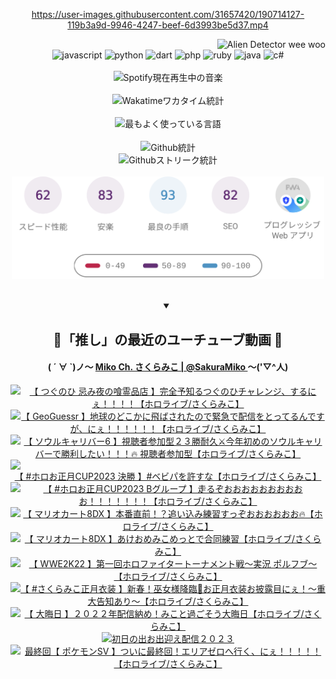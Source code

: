 <!-- START: HERO IMAGE GIF ////////// ////////// ////////// -->
<!-- <img src="@/../assets/img/gaming/ghost-of-tsushima.gif" width="100%"  alt="nellyXinwei's Hero Gif Image"/> -->
<!-- END: HERO IMAGE GIF ////////// ////////// ////////// -->

<div align="center" >  
  
<!-- START:ワンピース 第1015話「ルフィはRED ROCを使う」 -->
<https://user-images.githubusercontent.com/31657420/190714127-119b3a9d-9946-4247-beef-6d3993be5d37.mp4>
<!-- END:ワンピース 第1015話「ルフィはRED ROCを使う」 -->

<!-- START:VISITOR COUNTER -->
<div width="100%" align="right">

<img src="https://komarev.com/ghpvc/?username=nellyXinwei&label=🛸&color=grey&style=for-the-badge&labelcolor=ffffff" alt="Alien Detector wee woo"/>

</div>
<!-- END:VISITOR COUNTER -->

<!-- START: PROGRAMMING LANGUAGES -->
<!-- 色彩 Color Scheme:
#961E3A, #8A0D42, #5A0640, #4F265E, #2B355A, #3E759B, #CC4246,
#BB2649, #AD1052, #700750, #633075, #364270, #4E92C2, #FF5357
Sauce: https://www.webcreatorbox.com/inspiration/pantone-2023
-->

<img src="https://img.shields.io/badge/javascript%20-%23BB2649.svg?&style=for-the-badge&logo=javascript&logoColor=white&labelColor=961E3A" alt="javascript"/>
<img src="https://img.shields.io/badge/python%20-%23AD1052.svg?&style=for-the-badge&logo=python&logoColor=white&labelColor=8A0D42" alt="python" />
<img src="https://img.shields.io/badge/dart%20-%23700750.svg?&style=for-the-badge&logo=dart&logoColor=white&labelColor=5A0640" alt="dart"/>
<img src="https://img.shields.io/badge/php%20-%23633075.svg?&style=for-the-badge&logo=php&logoColor=white&labelColor=4F265E" alt="php"/>
<img src="https://img.shields.io/badge/ruby%20-%23364270.svg?&style=for-the-badge&logo=ruby&logoColor=white&labelColor=2B355A" alt="ruby"/>
<img src="https://img.shields.io/badge/java%20-%234E92C2.svg?&style=for-the-badge&logo=openjdk&logoColor=white&labelColor=3E759B" alt="java"/>
<img src="https://img.shields.io/badge/c%23-%23FF5357.svg?style=for-the-badge&logo=c-sharp&logoColor=white&labelColor=CC4246" alt="c#"/>  
<!-- END: PROGRAMMING LANGUAGES -->

<br>
<br>

<!-- START: MUSIC STATUS -->
  <!-- <a href="https://newojima-gsrs-20220114.vercel.app/api/now-playing?open">
    <img src="https://newojima-gsrs-20220114.vercel.app/api/now-playing" alt="Spotify現在再生中の音楽">
  </a> -->
  <img src="https://newojima-grss-20220114.vercel.app/api/spotify?border_color=transparent" alt="Spotify現在再生中の音楽" width="280px">
<!-- END: MUSIC STATUS -->

<br>
<br>

<!-- START: GITHUB STATUS -->
<!-- 色彩 Color Scheme:  #BB2649, #AD1052, #700750, #633075 -->
<img align="center" src="https://newojima-grs-20220109.vercel.app/api/wakatime?username=newojima&layout=compact&langs_count=10&locale=ja&hide_title=false&title_color=fff&hide_border=true&text_color=fff&bg_color=BB2649,BB2649,633075,633075&hide=other,css,html,bash,xml,git%20config,makefile,properties,yaml,markdown,text,json,jsx" alt="Wakatimeワカタイム統計"/>

<br>
<br>

<!-- 色彩 Color Scheme:  #633075, #364270, #4E92C2 -->
  <img align="center" src="https://newojima-grs-20220109.vercel.app/api/top-langs?username=newojima&layout=compact&text_color=fff&icon_color=fff&hide_border=true&&locale=ja&hide_title=false&title_color=fff&include_all_commits=true&card_width=445&langs_count=11&hide=c%23,powershell,shaderlab,hlsl,makefile,jupyter%20notebook,python,html,css,shell,batchfile,less,liquid,hack,scss&bg_color=4F265E,633075,4E92C2" alt="最もよく使っている言語"/>

<br>
<br>

<!-- 色彩 Color Scheme:  #4E92C2, #FF5357 -->
  <img align="center" src="https://newojima-grs-20220109.vercel.app/api?username=newojima&show_icons=true&&locale=ja&title_color=fff&text_color=fff&icon_color=fff&hide_border=true&hide_title=false&count_private=true&include_all_commits=true&card_width=495&disable_animations=true&bg_color=4E92C2,4E92C2,FF5357" alt="Github統計"/>

<br>

<img align="center" src="https://streak-stats.demolab.com?user=newojima&theme=dark&hide_border=true&locale=ja&ring=BB2649&stroke=222222&background=151515&sideLabels=BB2649&currStreakLabel=ffffff&border=BB2649&fire=FF5357&currStreakNum=ffffff&sideNums=FF5357&dates=ffffff" alt="Githubストリーク統計"/>

<br>
<br>

  <img align="center" width="500px" src="@/../assets/img/page-insights.svg" alt="Githubページの洞察"/>
  
</div>
<!-- END: GITHUB STATUS -->

<br>
<br>

<div align="center">
<details open>
  <summary>

  </summary>

  <h2 align="center">🌸「推し」の最近のユーチューブ動画 🌸</h2>
  <h4>
  ( ´ ∀ `)ノ～ 
  <a href="https://www.youtube.com/@SakuraMiko">Miko Ch. さくらみこ | @SakuraMiko
  </a>
   ～('▽^人)
  </h4>

  <!-- BEGIN YOUTUBE-CARDS -->
<a href="https://www.youtube.com/watch?v=7wt8_Cusk9E"><img src="https://ytcards.demolab.com/?id=7wt8_Cusk9E&title=%E3%80%90+%E3%81%A4%E3%81%90%E3%81%AE%E3%81%B2+%E5%BF%8C%E3%81%BF%E5%A4%9C%E3%81%AE%E5%96%B0%E9%9C%8A%E5%93%81%E5%BA%97+%E3%80%91%E5%AE%8C%E5%85%A8%E4%BA%88%E7%9F%A5%E3%82%8B%E3%81%A4%E3%81%90%E3%81%AE%E3%81%B2%E3%83%81%E3%83%A3%E3%83%AC%E3%83%B3%E3%82%B8%E3%80%81%E3%81%99%E3%82%8B%E3%81%AB%E3%81%87%EF%BC%81%EF%BC%81%EF%BC%81%EF%BC%81%E3%80%90%E3%83%9B%E3%83%AD%E3%83%A9%E3%82%A4%E3%83%96%2F%E3%81%95%E3%81%8F%E3%82%89%E3%81%BF%E3%81%93%E3%80%91&lang=ja&timestamp=1673704772&background_color=%230d1117&title_color=%23ffffff&stats_color=%23dedede&width=187&duration=8601" alt="【 つぐのひ 忌み夜の喰霊品店 】完全予知るつぐのひチャレンジ、するにぇ！！！！【ホロライブ/さくらみこ】" title="【 つぐのひ 忌み夜の喰霊品店 】完全予知るつぐのひチャレンジ、するにぇ！！！！【ホロライブ/さくらみこ】"></a>
<a href="https://www.youtube.com/watch?v=2EQHHbLmu4M"><img src="https://ytcards.demolab.com/?id=2EQHHbLmu4M&title=%E3%80%90+GeoGuessr+%E3%80%91%E5%9C%B0%E7%90%83%E3%81%AE%E3%81%A9%E3%81%93%E3%81%8B%E3%81%AB%E9%A3%9B%E3%81%B0%E3%81%95%E3%82%8C%E3%81%9F%E3%81%AE%E3%81%A7%E7%B7%8A%E6%80%A5%E3%81%A7%E9%85%8D%E4%BF%A1%E3%82%92%E3%81%A8%E3%81%A3%E3%81%A6%E3%82%8B%E3%82%93%E3%81%A7%E3%81%99%E3%81%8C%E3%80%81%E3%81%AB%E3%81%87%EF%BC%81%EF%BC%81%EF%BC%81%EF%BC%81%EF%BC%81%EF%BC%81%E3%80%90%E3%83%9B%E3%83%AD%E3%83%A9%E3%82%A4%E3%83%96%2F%E3%81%95%E3%81%8F%E3%82%89%E3%81%BF%E3%81%93%E3%80%91&lang=ja&timestamp=1673623363&background_color=%230d1117&title_color=%23ffffff&stats_color=%23dedede&width=187&duration=10510" alt="【 GeoGuessr 】地球のどこかに飛ばされたので緊急で配信をとってるんですが、にぇ！！！！！！【ホロライブ/さくらみこ】" title="【 GeoGuessr 】地球のどこかに飛ばされたので緊急で配信をとってるんですが、にぇ！！！！！！【ホロライブ/さくらみこ】"></a>
<a href="https://www.youtube.com/watch?v=P1tvwV6G7JM"><img src="https://ytcards.demolab.com/?id=P1tvwV6G7JM&title=%E3%80%90+%E3%82%BD%E3%82%A6%E3%83%AB%E3%82%AD%E3%83%A3%E3%83%AA%E3%83%90%E3%83%BC6+%E3%80%91%E8%A6%96%E8%81%B4%E8%80%85%E5%8F%82%E5%8A%A0%E5%9E%8B%EF%BC%92%EF%BC%93%E5%8B%9D%E8%80%90%E4%B9%85%E2%9A%94%E4%BB%8A%E5%B9%B4%E5%88%9D%E3%82%81%E3%81%AE%E3%82%BD%E3%82%A6%E3%83%AB%E3%82%AD%E3%83%A3%E3%83%AA%E3%83%90%E3%83%BC%E3%81%A7%E5%8B%9D%E5%88%A9%E3%81%97%E3%81%9F%E3%81%84%EF%BC%81%EF%BC%81%EF%BC%81%F0%9F%94%A5+%E8%A6%96%E8%81%B4%E8%80%85%E5%8F%82%E5%8A%A0%E5%9E%8B%E3%80%90%E3%83%9B%E3%83%AD%E3%83%A9%E3%82%A4%E3%83%96%2F%E3%81%95%E3%81%8F%E3%82%89%E3%81%BF%E3%81%93%E3%80%91&lang=ja&timestamp=1673544639&background_color=%230d1117&title_color=%23ffffff&stats_color=%23dedede&width=187&duration=13891" alt="【 ソウルキャリバー6 】視聴者参加型２３勝耐久⚔今年初めのソウルキャリバーで勝利したい！！！🔥 視聴者参加型【ホロライブ/さくらみこ】" title="【 ソウルキャリバー6 】視聴者参加型２３勝耐久⚔今年初めのソウルキャリバーで勝利したい！！！🔥 視聴者参加型【ホロライブ/さくらみこ】"></a>
<a href="https://www.youtube.com/watch?v=8BSR-UA-ZzQ"><img src="https://ytcards.demolab.com/?id=8BSR-UA-ZzQ&title=%E3%80%90+%23%E3%83%9B%E3%83%AD%E3%81%8A%E6%AD%A3%E6%9C%88CUP2023+%E6%B1%BA%E5%8B%9D+%E3%80%91%23%E3%83%99%E3%83%93%E3%83%91%E3%82%92%E8%A8%B1%E3%81%99%E3%81%AA%E3%80%90%E3%83%9B%E3%83%AD%E3%83%A9%E3%82%A4%E3%83%96%2F%E3%81%95%E3%81%8F%E3%82%89%E3%81%BF%E3%81%93%E3%80%91&lang=ja&timestamp=1673081825&background_color=%230d1117&title_color=%23ffffff&stats_color=%23dedede&width=187&duration=2851" alt="【 #ホロお正月CUP2023 決勝 】#ベビパを許すな【ホロライブ/さくらみこ】" title="【 #ホロお正月CUP2023 決勝 】#ベビパを許すな【ホロライブ/さくらみこ】"></a>
<a href="https://www.youtube.com/watch?v=uk6g-F43Z7A"><img src="https://ytcards.demolab.com/?id=uk6g-F43Z7A&title=%E3%80%90+%23%E3%83%9B%E3%83%AD%E3%81%8A%E6%AD%A3%E6%9C%88CUP2023+B%E3%82%B0%E3%83%AB%E3%83%BC%E3%83%97+%E3%80%91%E8%B5%B0%E3%82%8B%E3%81%9E%E3%81%8A%E3%81%8A%E3%81%8A%E3%81%8A%E3%81%8A%E3%81%8A%E3%81%8A%E3%81%8A%E3%81%8A%E3%81%8A%EF%BC%81%EF%BC%81%EF%BC%81%EF%BC%81%EF%BC%81%EF%BC%81%EF%BC%81%E3%80%90%E3%83%9B%E3%83%AD%E3%83%A9%E3%82%A4%E3%83%96%2F%E3%81%95%E3%81%8F%E3%82%89%E3%81%BF%E3%81%93%E3%80%91&lang=ja&timestamp=1673074075&background_color=%230d1117&title_color=%23ffffff&stats_color=%23dedede&width=187&duration=3139" alt="【 #ホロお正月CUP2023 Bグループ 】走るぞおおおおおおおおおお！！！！！！！【ホロライブ/さくらみこ】" title="【 #ホロお正月CUP2023 Bグループ 】走るぞおおおおおおおおおお！！！！！！！【ホロライブ/さくらみこ】"></a>
<a href="https://www.youtube.com/watch?v=bzLfwqdjTkw"><img src="https://ytcards.demolab.com/?id=bzLfwqdjTkw&title=%E3%80%90+%E3%83%9E%E3%83%AA%E3%82%AA%E3%82%AB%E3%83%BC%E3%83%888DX+%E3%80%91%E6%9C%AC%E7%95%AA%E7%9B%B4%E5%89%8D%EF%BC%81%EF%BC%9F%E8%BF%BD%E3%81%84%E8%BE%BC%E3%81%BF%E7%B7%B4%E7%BF%92%E3%81%99%E3%81%A3%E3%81%9E%E3%81%8A%E3%81%8A%E3%81%8A%E3%81%8A%E3%81%8A%E3%81%8A%F0%9F%94%A5%E3%80%90%E3%83%9B%E3%83%AD%E3%83%A9%E3%82%A4%E3%83%96%2F%E3%81%95%E3%81%8F%E3%82%89%E3%81%BF%E3%81%93%E3%80%91&lang=ja&timestamp=1673065745&background_color=%230d1117&title_color=%23ffffff&stats_color=%23dedede&width=187&duration=4401" alt="【 マリオカート8DX 】本番直前！？追い込み練習すっぞおおおおおお🔥【ホロライブ/さくらみこ】" title="【 マリオカート8DX 】本番直前！？追い込み練習すっぞおおおおおお🔥【ホロライブ/さくらみこ】"></a>
<a href="https://www.youtube.com/watch?v=0UIcSapvl9M"><img src="https://ytcards.demolab.com/?id=0UIcSapvl9M&title=%E3%80%90+%E3%83%9E%E3%83%AA%E3%82%AA%E3%82%AB%E3%83%BC%E3%83%888DX+%E3%80%91%E3%81%82%E3%81%91%E3%81%8A%E3%82%81%E3%81%BF%E3%81%93%E3%82%81%E3%81%A3%E3%81%A8%E3%81%A7%E5%90%88%E5%90%8C%E7%B7%B4%E7%BF%92%E3%80%90%E3%83%9B%E3%83%AD%E3%83%A9%E3%82%A4%E3%83%96%2F%E3%81%95%E3%81%8F%E3%82%89%E3%81%BF%E3%81%93%E3%80%91&lang=ja&timestamp=1672926576&background_color=%230d1117&title_color=%23ffffff&stats_color=%23dedede&width=187&duration=5451" alt="【 マリオカート8DX 】あけおめみこめっとで合同練習【ホロライブ/さくらみこ】" title="【 マリオカート8DX 】あけおめみこめっとで合同練習【ホロライブ/さくらみこ】"></a>
<a href="https://www.youtube.com/watch?v=MZE9RYsVRFI"><img src="https://ytcards.demolab.com/?id=MZE9RYsVRFI&title=%E3%80%90+WWE2K22+%E3%80%91%E7%AC%AC%E4%B8%80%E5%9B%9E%E3%83%9B%E3%83%AD%E3%83%95%E3%82%A1%E3%82%A4%E3%82%BF%E3%83%BC%E3%83%88%E3%83%BC%E3%83%8A%E3%83%A1%E3%83%B3%E3%83%88%E6%88%A6%EF%BD%9E%E5%AE%9F%E6%B3%81+%E3%83%9D%E3%83%AB%E3%83%95%E3%83%96%EF%BD%9E%E3%80%90%E3%83%9B%E3%83%AD%E3%83%A9%E3%82%A4%E3%83%96%2F%E3%81%95%E3%81%8F%E3%82%89%E3%81%BF%E3%81%93%E3%80%91&lang=ja&timestamp=1672766124&background_color=%230d1117&title_color=%23ffffff&stats_color=%23dedede&width=187&duration=12547" alt="【 WWE2K22 】第一回ホロファイタートーナメント戦～実況 ポルフブ～【ホロライブ/さくらみこ】" title="【 WWE2K22 】第一回ホロファイタートーナメント戦～実況 ポルフブ～【ホロライブ/さくらみこ】"></a>
<a href="https://www.youtube.com/watch?v=sgK6-DedVcI"><img src="https://ytcards.demolab.com/?id=sgK6-DedVcI&title=%E3%80%90+%23%E3%81%95%E3%81%8F%E3%82%89%E3%81%BF%E3%81%93%E6%AD%A3%E6%9C%88%E8%A1%A3%E8%A3%85+%E3%80%91%E6%96%B0%E6%98%A5%EF%BC%81%E5%B7%AB%E5%A5%B3%E6%A7%98%E9%99%8D%E8%87%A8%F0%9F%8C%B8%E3%81%8A%E6%AD%A3%E6%9C%88%E8%A1%A3%E8%A3%85%E3%81%8A%E6%8A%AB%E9%9C%B2%E7%9B%AE%E3%81%AB%E3%81%87%EF%BC%81%EF%BD%9E%E9%87%8D%E5%A4%A7%E5%91%8A%E7%9F%A5%E3%81%82%E3%82%8A%EF%BD%9E%E3%80%90%E3%83%9B%E3%83%AD%E3%83%A9%E3%82%A4%E3%83%96%2F%E3%81%95%E3%81%8F%E3%82%89%E3%81%BF%E3%81%93%E3%80%91&lang=ja&timestamp=1672662041&background_color=%230d1117&title_color=%23ffffff&stats_color=%23dedede&width=187&duration=4109" alt="【 #さくらみこ正月衣装 】新春！巫女様降臨🌸お正月衣装お披露目にぇ！～重大告知あり～【ホロライブ/さくらみこ】" title="【 #さくらみこ正月衣装 】新春！巫女様降臨🌸お正月衣装お披露目にぇ！～重大告知あり～【ホロライブ/さくらみこ】"></a>
<a href="https://www.youtube.com/watch?v=iTzwZ0fsfMI"><img src="https://ytcards.demolab.com/?id=iTzwZ0fsfMI&title=%E3%80%90+%E5%A4%A7%E6%99%A6%E6%97%A5+%E3%80%91%EF%BC%92%EF%BC%90%EF%BC%92%EF%BC%92%E5%B9%B4%E9%85%8D%E4%BF%A1%E7%B4%8D%E3%82%81%EF%BC%81%E3%81%BF%E3%81%93%E3%81%A8%E9%81%8E%E3%81%94%E3%81%9D%E3%81%86%E5%A4%A7%E6%99%A6%E6%97%A5%E3%80%90%E3%83%9B%E3%83%AD%E3%83%A9%E3%82%A4%E3%83%96%2F%E3%81%95%E3%81%8F%E3%82%89%E3%81%BF%E3%81%93%E3%80%91&lang=ja&timestamp=1672565467&background_color=%230d1117&title_color=%23ffffff&stats_color=%23dedede&width=187&duration=14647" alt="【 大晦日 】２０２２年配信納め！みこと過ごそう大晦日【ホロライブ/さくらみこ】" title="【 大晦日 】２０２２年配信納め！みこと過ごそう大晦日【ホロライブ/さくらみこ】"></a>
<a href="https://www.youtube.com/watch?v=-UWa0KwAHUc"><img src="https://ytcards.demolab.com/?id=-UWa0KwAHUc&title=%E5%88%9D%E6%97%A5%E3%81%AE%E5%87%BA%E3%81%8A%E5%87%BA%E8%BF%8E%E3%81%88%E9%85%8D%E4%BF%A1%EF%BC%92%EF%BC%90%EF%BC%92%EF%BC%93&lang=ja&timestamp=1672532124&background_color=%230d1117&title_color=%23ffffff&stats_color=%23dedede&width=187&duration=9059" alt="初日の出お出迎え配信２０２３" title="初日の出お出迎え配信２０２３"></a>
<a href="https://www.youtube.com/watch?v=sVKegBDpoy8"><img src="https://ytcards.demolab.com/?id=sVKegBDpoy8&title=%E6%9C%80%E7%B5%82%E5%9B%9E%E3%80%90+%E3%83%9D%E3%82%B1%E3%83%A2%E3%83%B3SV+%E3%80%91%E3%81%A4%E3%81%84%E3%81%AB%E6%9C%80%E7%B5%82%E5%9B%9E%EF%BC%81%E3%82%A8%E3%83%AA%E3%82%A2%E3%82%BC%E3%83%AD%E3%81%B8%E8%A1%8C%E3%81%8F%E3%80%81%E3%81%AB%E3%81%87%EF%BC%81%EF%BC%81%EF%BC%81%EF%BC%81%EF%BC%81%E3%80%90%E3%83%9B%E3%83%AD%E3%83%A9%E3%82%A4%E3%83%96%2F%E3%81%95%E3%81%8F%E3%82%89%E3%81%BF%E3%81%93%E3%80%91&lang=ja&timestamp=1672427716&background_color=%230d1117&title_color=%23ffffff&stats_color=%23dedede&width=187&duration=23249" alt="最終回【 ポケモンSV 】ついに最終回！エリアゼロへ行く、にぇ！！！！！【ホロライブ/さくらみこ】" title="最終回【 ポケモンSV 】ついに最終回！エリアゼロへ行く、にぇ！！！！！【ホロライブ/さくらみこ】"></a>
<!-- END YOUTUBE-CARDS -->

</div>
  
</details>
